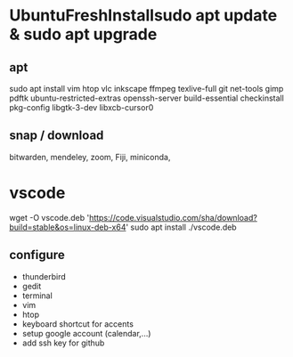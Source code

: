 # UbuntuFreshInstallsudo apt update & sudo apt upgrade

## apt
sudo apt install vim htop vlc inkscape ffmpeg texlive-full git net-tools gimp pdftk ubuntu-restricted-extras openssh-server build-essential checkinstall pkg-config libgtk-3-dev libxcb-cursor0

## snap / download
bitwarden, mendeley, zoom, Fiji, miniconda, 

# vscode
wget -O vscode.deb 'https://code.visualstudio.com/sha/download?build=stable&os=linux-deb-x64'
sudo apt install ./vscode.deb

## configure
- thunderbird
- gedit 
- terminal
- vim
- htop
- keyboard shortcut for accents
- setup google account (calendar,...)
- add ssh key for github
